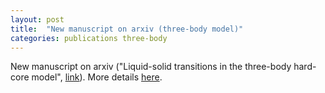 ```yaml
---
layout: post
title:  "New manuscript on arxiv (three-body model)"
categories: publications three-body
---
```


New manuscript on arxiv ("Liquid-solid transitions in the three-body hard-core model", [link][link-arxiv]).
More details [here][link-research].

[link-arxiv]:    http://arxiv.org/abs/1410.1454
[link-research]: /research.html#threebody
